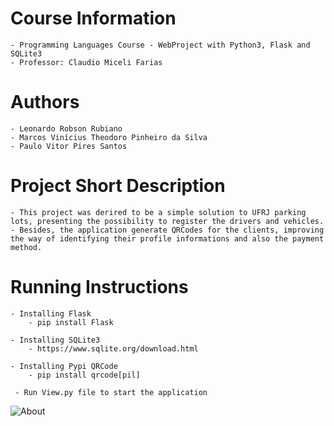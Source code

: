 # Course Information
	- Programming Languages Course - WebProject with Python3, Flask and SQLite3
	- Professor: Claudio Miceli Farias


# Authors
	- Leonardo Robson Rubiano
	- Marcos Vinícius Theodoro Pinheiro da Silva
	- Paulo Vitor Pires Santos


# Project Short Description
	- This project was derired to be a simple solution to UFRJ parking lots, presenting the possibility to register the drivers and vehicles.
	- Besides, the application generate QRCodes for the clients, improving the way of identifying their profile informations and also the payment method.


# Running Instructions

	- Installing Flask
		- pip install Flask

	- Installing SQLite3
		- https://www.sqlite.org/download.html

	- Installing Pypi QRCode
		- pip install qrcode[pil]

	 - Run View.py file to start the application

![About](https://user-images.githubusercontent.com/75093125/198754887-dd3983ed-9354-40ac-9576-b360dfb5082e.png)
